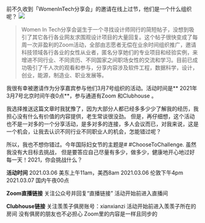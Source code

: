 
前不久收到「WomenInTech分享会」的邀请在线上过节，他们是一个什么组织呢？
![](./_image/2021-03-05-21-01-16.png)
> Women In Tech分享会诞生于一个寻找设计师同行的简短帖子，没想到吸引了其它各行各业网友求围观设计项目的大量回复。这个帖子很快变成了每周一次非盈利的Zoom活动，全部由志愿者无偿在业余时间组织推广，邀请科技领域各行各业的女性从业者，匿名分享她们的专业项目和经验实例，来增进不同行业、不同资历、不同国家之间职场女性的交流和学习。目前已成功吸引了千人次的观看和参与，分享内容涉及软件工程，数据科学，设计，创业，能源，制造业、职业发展等。

我很有幸被邀请作为分享嘉宾参与他们3月7号组织的活动。活动时间是** 2021年3月7号北京时间午夜0点**，参与通道有Zoom 和Clubhouse 。

我选择推送这篇文章时我犹豫了，因为大部分人都已经多多少少了解我的经历，我担心没有什么有价值的内容提供，老生常谈很没劲。 但是，再仔细想，这个活动也不是一对多的一个分享活动，是多对多的连接，多人会议而已，对我来说，这是一个机会，让我去认识不同行业不同职业人的机会，怎能错过呢？

所以，我也不想你错过。今年国际妇女节的主题是# #ChooseToChallenge. 虽然我没有大目标去挑战， 但是要答应自己尽量有多少，做多少，健康地开心地过好每一天！2021，你会挑战什么？

**活动时间**
2021.03.06 美东上午11am，美西8am
2021.03.06 伦敦下午4pm
2021.03.07 国内午夜00点

**Zoom直播链接**
关注公众号并回复“直播链接”
活动开始前进入直播间

**Clubhouse链接**
关注羡羡子俱房账号：xianxianzi
活动开始前进入羡羡子所在的房间
没有俱房的朋友也不必担心
Zoom里的内容是一样且同步的




